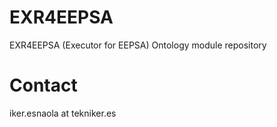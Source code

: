 # EXR4EEPSA
EXR4EEPSA (Executor for EEPSA) Ontology module repository

# Contact
iker.esnaola at tekniker.es